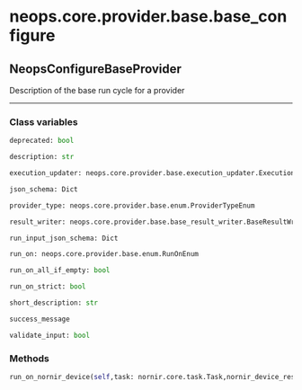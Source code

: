 # neops.core.provider.base.base_configure
## NeopsConfigureBaseProvider
Description of the base run cycle for a provider

----------
### Class variables
```python
deprecated: bool
```
```python
description: str
```
```python
execution_updater: neops.core.provider.base.execution_updater.ExecutionUpdater
```
```python
json_schema: Dict
```
```python
provider_type: neops.core.provider.base.enum.ProviderTypeEnum
```
```python
result_writer: neops.core.provider.base.base_result_writer.BaseResultWriter
```
```python
run_input_json_schema: Dict
```
```python
run_on: neops.core.provider.base.enum.RunOnEnum
```
```python
run_on_all_if_empty: bool
```
```python
run_on_strict: bool
```
```python
short_description: str
```
```python
success_message
```
```python
validate_input: bool
```
### Methods
```python
run_on_nornir_device(self,task: nornir.core.task.Task,nornir_device_result: neops.core.provider.base.result.coupled_provider_result_types.ProviderNornirDeviceResult,dry_run: bool = True,**kwargs) -> str
```